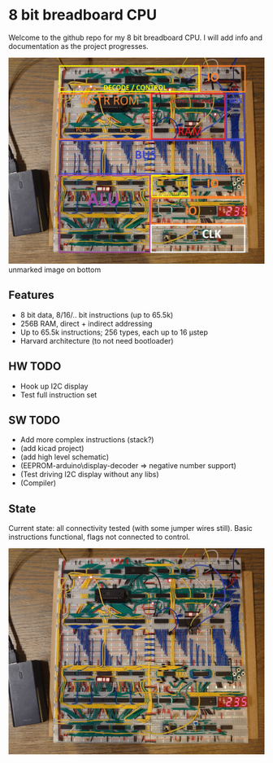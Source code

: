 
# 8 bit breadboard CPU

Welcome to the github repo for my 8 bit breadboard CPU. I will add info and documentation as the project progresses.

![image](./misc/image-context.jpg)
unmarked image on bottom


## Features

- 8 bit data, 8/16/.. bit instructions (up to 65.5k)
- 256B RAM, direct + indirect addressing
- Up to 65.5k instructions; 256 types, each up to 16 µstep
- Harvard architecture (to not need bootloader)

## HW TODO

- Hook up I2C display
- Test full instruction set

## SW TODO

- Add more complex instructions (stack?)
- (add kicad project)
- (add high level schematic)
- (EEPROM-arduino\display-decoder => negative number support)
- (Test driving I2C display without any libs)
- (Compiler)

## State

Current state: all connectivity tested (with some jumper wires still). Basic instructions functional, flags not connected to control.

![image](./misc/image.jpg)

